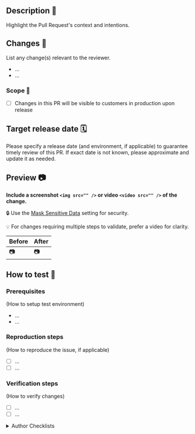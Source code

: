 ## Description 📝

Highlight the Pull Request's context and intentions.

## Changes  🔄

List any change(s) relevant to the reviewer.

- ...
- ...

### Scope 🚢

- [ ] Changes in this PR will be visible to customers in production upon release

## Target release date 🗓️

Please specify a release date (and environment, if applicable) to guarantee timely review of this PR. If exact date is not known, please approximate and update it as needed.

## Preview 📷

**Include a screenshot `<img src="" />` or video `<video src="" />` of the change.**

:lock: Use the [Mask Sensitive Data](https://cloud.linode.com/profile/settings) setting for security.

:bulb: For changes requiring multiple steps to validate, prefer a video for clarity.

| Before  | After   |
| ------- | ------- |
| 📷 | 📷 |

## How to test 🧪

### Prerequisites

(How to setup test environment)

- ...
- ...

### Reproduction steps

(How to reproduce the issue, if applicable)

- [ ] ...
- [ ] ...

### Verification steps

(How to verify changes)

- [ ] ...
- [ ] ...

<details>
<summary> Author Checklists </summary>

## As an Author, to speed up the review process, I considered 🤔

👀 Doing a self review
❔ Our [contribution guidelines](https://github.com/linode/manager/blob/develop/docs/CONTRIBUTING.md)
🤏 Splitting feature into small PRs
➕ Adding a [changeset](https://github.com/linode/manager/blob/develop/docs/CONTRIBUTING.md#writing-a-changeset)
🧪 Providing/improving test coverage
 🔐 Removing all sensitive information from the code and PR description
🚩 Using a feature flag to protect the release
👣 Providing comprehensive reproduction steps
📑 Providing or updating our documentation
🕛 Scheduling a pair reviewing session
📱 Providing mobile support
♿  Providing accessibility support

<br/>

- [ ] I have read and considered all applicable items listed above.

## As an Author, before moving this PR from Draft to Open, I confirmed ✅

- [ ] All tests and CI checks are passing
- [ ] TypeScript compilation succeeded without errors
- [ ] Code passes all linting rules

</details>

<!-- This content will not appear in the rendered Markdown 

## Commit message and pull request title format standards

> **Note**: Remove this section before opening the pull request
**Make sure your PR title and commit message on squash and merge are as shown below**

`<commit type>: [JIRA-ticket-number] - <description>`

**Commit Types:**

- `feat`: New feature for the user (not a part of the code, or ci, ...).
- `fix`: Bugfix for the user (not a fix to build something, ...).
- `change`: Modifying an existing visual UI instance. Such as a component or a feature.
- `refactor`: Restructuring existing code without changing its external behavior or visual UI. Typically to improve readability, maintainability, and performance.
- `test`: New tests or changes to existing tests. Does not change the production code.
- `upcoming`: A new feature that is in progress, not visible to users yet, and usually behind a feature flag.

**Example:** `feat: [M3-1234] - Allow user to view their login history`

-->